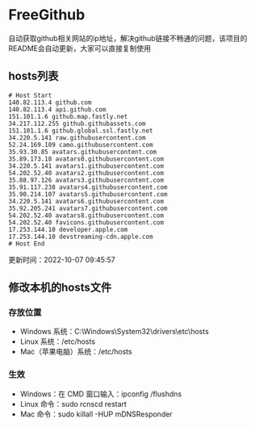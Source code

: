 # FreeGithub
自动获取github相关网站的ip地址，解决github链接不畅通的问题，该项目的README会自动更新，大家可以直接复制使用

## hosts列表
```base
# Host Start
140.82.113.4 github.com
140.82.113.4 api.github.com
151.101.1.6 github.map.fastly.net
34.217.112.255 github.githubassets.com
151.101.1.6 github.global.ssl.fastly.net
34.220.5.141 raw.githubusercontent.com
52.24.169.109 camo.githubusercontent.com
35.93.30.85 avatars.githubusercontent.com
35.89.173.18 avatars0.githubusercontent.com
34.220.5.141 avatars1.githubusercontent.com
54.202.52.40 avatars2.githubusercontent.com
35.88.97.126 avatars3.githubusercontent.com
35.91.117.238 avatars4.githubusercontent.com
35.90.214.107 avatars5.githubusercontent.com
34.220.5.141 avatars6.githubusercontent.com
35.92.205.241 avatars7.githubusercontent.com
54.202.52.40 avatars8.githubusercontent.com
54.202.52.40 favicons.githubusercontent.com
17.253.144.10 developer.apple.com
17.253.144.10 devstreaming-cdn.apple.com
# Host End
```

更新时间：2022-10-07 09:45:57

## 修改本机的hosts文件
### 存放位置
* Windows 系统：C:\Windows\System32\drivers\etc\hosts
* Linux 系统：/etc/hosts
* Mac（苹果电脑）系统：/etc/hosts

### 生效
* Windows：在 CMD 窗口输入：ipconfig /flushdns
* Linux 命令：sudo rcnscd restart
* Mac 命令：sudo killall -HUP mDNSResponder